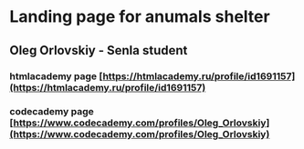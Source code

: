 # Landing page for anumals shelter

## Oleg Orlovskiy - Senla student

### htmlacademy page [https://htmlacademy.ru/profile/id1691157](https://htmlacademy.ru/profile/id1691157)
### codecademy page [https://www.codecademy.com/profiles/Oleg_Orlovskiy](https://www.codecademy.com/profiles/Oleg_Orlovskiy)
